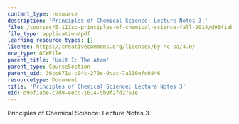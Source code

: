 ```yaml
---
content_type: resource
description: 'Principles of Chemical Science: Lecture Notes 3.'
file: /courses/5-111sc-principles-of-chemical-science-fall-2014/d95f1abec7d8eecc16145b9f2fd2761e_MIT5_111F14_Lec3.pdf
file_type: application/pdf
learning_resource_types: []
license: https://creativecommons.org/licenses/by-nc-sa/4.0/
ocw_type: OCWFile
parent_title: 'Unit I: The Atom'
parent_type: CourseSection
parent_uid: 36cc671a-c04c-270e-9cac-7a210efd6846
resourcetype: Document
title: 'Principles of Chemical Science: Lecture Notes 3'
uid: d95f1abe-c7d8-eecc-1614-5b9f2fd2761e
---
```

Principles of Chemical Science: Lecture Notes 3.